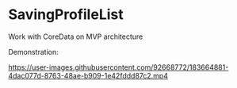 # SavingProfileList
Work with CoreData on MVP architecture

Demonstration:

https://user-images.githubusercontent.com/92668772/183664881-4dac077d-8763-48ae-b909-1e42fddd87c2.mp4

